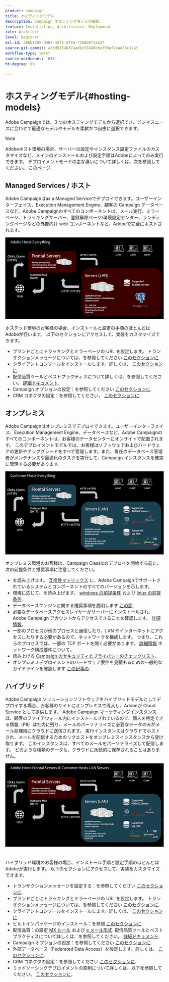 ```yaml
---
product: campaign
title: ホスティングモデル
description: Campaign ホスティングモデルの確認
feature: Installation, Architecture, Deployment
role: Architect
level: Beginner
exl-id: a06b1365-d487-4df1-8f4a-7268b871a427
source-git-commit: a38d53f4b37aadbc53446b5e399af2eae56c12af
workflow-type: tm+mt
source-wordcount: '615'
ht-degree: 0%

---
```


# ホスティングモデル{#hosting-models}



Adobe Campaignでは、3 つのホスティングモデルから選択でき、ビジネスニーズに合わせて最適なモデルやモデルを柔軟かつ自由に選択できます。

>[!NOTE]
>
>Adobeホスト環境の場合、サーバーの設定やインスタンス設定ファイルのカスタマイズなど、メインのインストールおよび設定手順はAdobeによってのみ実行できます。 デプロイメントモードの主な違いについて詳しくは、次を参照してください。 [このページ](../../installation/using/capability-matrix.md).

## Managed Services / ホスト

Adobe Campaignはas a Managed Serviceでデプロイできます。ユーザーインターフェイス、Execution Management Engine、顧客の Campaign データベースなど、Adobe Campaignのすべてのコンポーネントは、メール実行、ミラーページ、トラッキングサーバー、登録解除ページ/環境設定センター、ランディングページなどの外部向け web コンポーネントなど、Adobeで完全にホストされます。

![](assets/deployment_hosted.png)

ホステッド環境のお客様の場合、インストールと設定の手順のほとんどはAdobeが行います。 以下のセクションにアクセスして、実装をカスタマイズできます。

* ブランドごとにトラッキングとミラーページの URL を設定します。 トランザクションメッセージについては、を参照してください [このセクションに](../../message-center/using/additional-configurations.md#configuring-multibranding).
* クライアントコンソールをインストールします。詳しくは、 [このセクションに](../../installation/using/installing-the-client-console.md).
* 配信品質ツールとベストプラクティスについて詳しくは、を参照してください。 [詳細ドキュメント](../../delivery/using/about-deliverability.md).
* Campaign オプションの設定：を参照してください [このセクションに](../../installation/using/configuring-campaign-options.md).
* CRM コネクタの設定：を参照してください。 [このセクションに](../../platform/using/crm-connectors.md).

## オンプレミス

Adobe Campaignはオンプレミスでデプロイできます。ユーザーインターフェイス、Execution Management Engine、データベースなど、Adobe Campaignのすべてのコンポーネントは、お客様のデータセンターにオンサイトで配置されます。 このデプロイメントモデルでは、お客様はソフトウェアおよびハードウェアの更新やアップグレードをすべて管理します。また、専任のデータベース管理者がメンテナンスや最適化のタスクを実行して、Campaign インスタンスを確実に管理する必要があります。

![](assets/deployment_onpremise.png)

オンプレミス環境のお客様は、Campaign Classicのデプロイを開始する前に、次の前提条件と推奨事項に注意してください。

* を読み上げます。 [互換性マトリックス](../../rn/using/compatibility-matrix.md) に、Adobe Campaignでサポートされているシステムとコンポーネントのすべてのバージョンを示します。
* 環境に応じて、を読み上げます。 [windows の前提条件](../../installation/using/prerequisites-of-campaign-installation-in-windows.md) および [linux の前提条件](../../installation/using/prerequisites-of-campaign-installation-in-linux.md).
* データベースエンジンに関する推奨事項を説明します [この節](../../installation/using/database.md).
* 必要なデータベースアクセスレイヤーがサーバーにインストールされ、Adobe Campaign アカウントからアクセスできることを確認します。 [詳細情報](../../installation/using/application-server.md)。
* 一部のプロセスが他のプロセスと通信したり、LAN やインターネットにアクセスしたりする必要があるので、ネットワークを構成します。 つまり、これらのプロセスでは、一部の TCP ポートを開く必要があります。 [詳細情報](../../installation/using/network-configuration.md) ネットワーク構成要件について。
* 読み上げる [Campaign のセキュリティとプライバシーのチェックリスト](https://helpx.adobe.com/jp/campaign/kb/acc-security.html).
* オンプレミスデプロイメントのハードウェア要件を見積もるための一般的なガイドラインを確認します [この記事の](https://helpx.adobe.com/jp/campaign/kb/hardware-sizing-guide.html).

## ハイブリッド

Adobe Campaign ソリューションソフトウェアをハイブリッドモデルとしてデプロイする場合、お客様のサイトにオンプレミスで導入し、Adobeが Cloud Service として提供します。 Adobe Campaign マーケティングインスタンスは、顧客のファイアウォール内にインストールされているので、個人を特定できる情報（PII）は社内に残り、メールのパーソナライズに必要なデータのみがメール処理用にクラウドに送信されます。 実行インスタンスはクラウドでホストされ、メールを配信するためのリクエストをオンプレミスインスタンスから受け取ります。 このインスタンスは、すべてのメールをパーソナライズして配信します。 どのような種類のデータも、クラウドに永続的に保存されることはありません。

![](assets/deployment_hybrid.png)

ハイブリッド環境のお客様の場合、インストール手順と設定手順のほとんどはAdobeが実行します。 以下のセクションにアクセスして、実装をカスタマイズできます。

* トランザクションメッセージを設定する：を参照してください [このセクションに](../../message-center/using/transactional-messaging-architecture.md).
* ブランドごとにトラッキングとミラーページの URL を設定します。 トランザクションメッセージについては、を参照してください [このセクションに](../../message-center/using/additional-configurations.md#configuring-multibranding).
* クライアントコンソールをインストールします。詳しくは、 [このセクションに](../../installation/using/installing-the-client-console.md).
* ビルトインパッケージのインストール：を参照 [このセクションに](../../installation/using/installing-campaign-standard-packages.md).
* 配信品質：の設定 [MX ルール](../../installation/using/email-deliverability.md#mx-configuration) および [e メール形式](../../installation/using/email-deliverability.md#managing-email-formats). 配信品質ツールとベストプラクティスについて詳しくは、を参照してください。 [詳細ドキュメント](../../delivery/using/about-deliverability.md).
* Campaign オプションの設定：を参照してください [このセクションに](../../installation/using/configuring-campaign-options.md).
* 外部データベース（Federated Data Access）を設定します。詳しくは、 [このセクションに](../../installation/using/about-fda.md).
* CRM コネクタの設定：を参照してください [このセクションに](../../platform/using/crm-connectors.md).
* ミッドソーシングデプロイメントの原則について詳しくは、以下を参照してください。 [このセクションに](../../installation/using/mid-sourcing-deployment.md).
